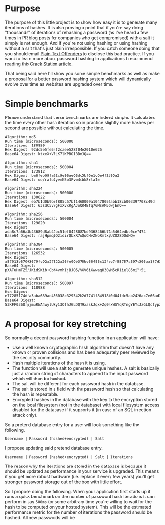 # Purpose


The purpose of this little project is to show how easy it is to generate many iterations of hashes.  It is also proving a point that if you're say doing "thousands" of iterations of rehashing a password (as I've heard a few times in PR blog posts for companies who get compromised) with a salt it simply is not enough.  And if you're not using hashing or using hashing without a salt that's just plain irresponsible.  If you catch someone doing that you should email [Plain Text Offenders][1] to disclose this bad practice.  If you want to learn more about password hashing in applications I recommend reading this [Crack Station article][2].

That being said here I'll show you some simple benchmarks as well as make a proposal for a better password hashing system which will dynamically evolve over time as websites are upgraded over time.

# Simple benchmarks

Please understand that these benchmarks are indeed simple.  It calculates the time every other hash iteration so in practice slightly more hashes per second are possible without calculating the time.

```
Algorithm: md5
Run time (microseconds): 500000
Iterations: 180850
Hex Digest: 92dc5e5fe54f2caee528f04e2010e625
Base64 Digest: ktxeX+VPLK7lKPBOIBDmJQ==

Algorithm: sha1
Run time (microseconds): 500004
Iterations: 173812
Hex Digest: ba8feb69fa02c9e98ae68dc5bf0e1c6e4f2b95a2
Base64 Digest: uo/rafoCyemK5o3Fvw4cbk8rlaI=

Algorithm: sha224
Run time (microseconds): 500000
Iterations: 130622
Hex Digest: eb7b1d0b9bef805c57bf1460009a1047805fabb18cb003397708c49d
Base64 Digest: 63sdC5vvgFxXvxRgAJoQR4Bfq7GMsAM5dwjEnQ==

Algorithm: sha256
Run time (microseconds): 500004
Iterations: 129020
Hex Digest: ada8c7a66a8b43689d8ab41bc51ef0428087bd9368466b71a5464edbc0ce7474
Base64 Digest: rajHpmqLQ2idirQbxR7wQoCHvZNoRmtxpUZO28DOdHQ=

Algorithm: sha384
Run time (microseconds): 500005
Iterations: 126532
Hex Digest: a57013b87993679fc92a27522a26fe09b378be68488c124ee7f55757a897c306aa1f7d3f339711d627a5f399a263ee4b
Base64 Digest: pXATuHmTZ5/JKidSKib+CbN4vmhIjBJO5/VXV6iXwwaqH30/M5cR1iel85miY+5L

Algorithm: sha512
Run time (microseconds): 500097
Iterations: 118988
Hex Digest: e77285174dfa3aba639ae456038c329542b2d7741f84918b0d04fdc5ab2426ac7e66ad38c56498a914e7818118b09cc62d071fca9cf40ec0a79f4cb37611a6e5
Base64 Digest: 53KFF036OrpjmuRWA4wylUKy13QfhJGLDQT9xaskJqx+Zq04xWSYqRTngYEYsJzGLQcfypz0DsCnn0yzdhGm5Q==

```

# A proposal for key stretching

So normally a decent password hashing function in an application will have:

* Use a well known cryptographic hash algorithm that doesn't have any known or proven collisions and has been adequately peer reviewed by the security community.
* Hash multiple iterations of the hash it is using.
* The function will use a salt to generate unique hashes.  A salt is basically just a random string of characters to append to the input password which will then be hashed.
* The salt will be different for each password hash in the database.
* The salt is stored in a field with the password hash so that calculating the hash is repeatable.
* Encrypted hashes in the database with the key to the encryption stored on the local filesystem (not in the database) with local filesystem access disabled for the database if it supports it (in case of an SQL injection attack only).

So a pretend database entry for a user will look something like the following.

```
Username | Password (hashed+encrypted) | Salt
```

I propose updating said pretend database entry.

```
Username | Password (hashed+encrypted) | Salt | Iterations
```

The reason why the iterations are stored in the database is because it should be updated as performance in your service is upgraded.  This means if you get more robust hardware (i.e. replace it every few years) you'll get stronger password storage out of the box with little effort.

So I propose doing the following.  When your application first starts up it runs a quick benchmark on the number of password hash iterations it can perform in say `500ms` (or some arbitrary time you're willing to wait for the hash to be computed on your hosted system).  This will be the estimated performance metric for the number of iterations the password should be hashed.  All new passwords will be

[1]: http://plaintextoffenders.com/
[2]: https://crackstation.net/hashing-security.htm
